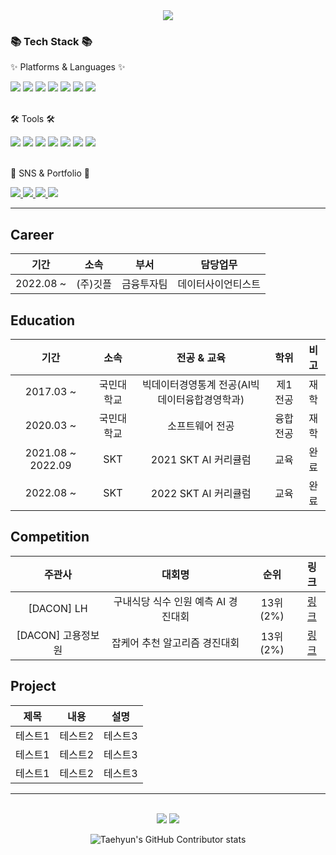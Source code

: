 <!--
**shjang2020/shjang2020** is a ✨ _special_ ✨ repository because its `README.md` (this file) appears on your GitHub profile.

Here are some ideas to get you started:

- 🔭 I’m currently working on ...
- 🌱 I’m currently learning ...
- 👯 I’m looking to collaborate on ...
- 🤔 I’m looking for help with ...
- 💬 Ask me about ...
- 📫 How to reach me: ...
- 😄 Pronouns: ...
- ⚡ Fun fact: ...
-->
<div align=center>
	<img src="https://capsule-render.vercel.app/api?type=waving&color=auto&height=200&section=header&text=SeongHyeon%20Github!&fontSize=90" />	
</div>
<div>
	<h3>📚 Tech Stack 📚</h3>
	<p>✨ Platforms & Languages ✨</p>
</div>
<div>
	<img src="https://img.shields.io/badge/Python-orange?style=flat&logo=Python&logoColor=white" />
	<img src="https://img.shields.io/badge/SQL-1572B6?style=flat&logo=MYSQL&logoColor=white" />
	<img src="https://img.shields.io/badge/Pytorch-F80000?style=flat&logo=Pytorch&logoColor=white" />
	<img src="https://img.shields.io/badge/Tensorflow-0769AD?style=flat&logo=Tensorflow&logoColor=white" />
	<img src="https://img.shields.io/badge/Selenium-4479A1?style=flat&logo=Selenium&logoColor=white" />
	<img src="https://img.shields.io/badge/QGIS-F7DF1E?style=flat&logo=QGIS&logoColor=white" />
	<img src="https://img.shields.io/badge/Excel-43B02A?style=flat&logo=Microsoft%20Excel&logoColor=white" />

</div>
<br>
<div>
	<p>🛠 Tools 🛠</p>
</div>
<div>
	<img src="https://img.shields.io/badge/Jupyter-E34F26?style=flat&logo=Jupyter&logoColor=white" />
	<img src="https://img.shields.io/badge/Conda-E34F26?style=flat&logo=Anaconda&logoColor=white" />
	<img src="https://img.shields.io/badge/Visual%20Studio%20Code-007ACC?style=flat&logo=VisualStudioCode&logoColor=white" />
	<img src="https://img.shields.io/badge/Google colab-6DB33F?style=flat&logo=Google colab&logoColor=white" />
	<img src="https://img.shields.io/badge/PyCharm-003545?style=flat&logo=PyCharm&logoColor=white" />
	<img src="https://img.shields.io/badge/AWS-232F3E?style=flat&logo=AmazonAWS&logoColor=white" />
	<img src="https://img.shields.io/badge/GitHub-181717?style=flat&logo=GitHub&logoColor=white" />
</div>
<br>
<div>
	<p>🎨 SNS & Portfolio 🎨</p>
</div>
<div>
	<a href="https://www.notion.so/SeongHyun-655d731fb5b24495a36b47bd1cab5ee1">
		<img src="https://img.shields.io/badge/Notion-FF9800?style=flat&logo=Notion&logoColor=white" />
	</a>
	<a href="https://github.com/shjang2020">
		<img src="https://img.shields.io/badge/Github-000000?style=flat&logo=Blogger&logoColor=white" />
	</a>
	<a href="mailto:wkdtjdgus2142@gmail.com">
		<img src="https://img.shields.io/badge/Mail-green?style=flat&logo=Gmail&logoColor=white" />
	</a>
	<a href="mailto:jjang2142@naver.com">
		<img src="https://img.shields.io/badge/Mail-43B02A?style=flat&logo=Naver&logoColor=white" />
	</a>
	<br>
</div>

---
## Career
|기간|소속|부서|담당업무|
|:---:|:---:|:---:|:---:|
|2022.08 ~|(주)깃플|금융투자팀|데이터사이언티스트|

## Education
|기간|소속|전공 & 교육|학위|비고|
|:---:|:---:|:---:|:---:|:---:|
|2017.03 ~|국민대학교|빅데이터경영통계 전공(AI빅데이터융합경영학과)|제1전공|재학|
|2020.03 ~|국민대학교|소프트웨어 전공|융합전공|재학|
|2021.08 ~ 2022.09|SKT|2021 SKT AI 커리큘럼|교육|완료|
|2022.08 ~ |SKT|2022 SKT AI 커리큘럼|교육|완료|

## Competition
|주관사|대회명|순위|링크|
|:---:|:---:|:---:|:---:|
|[DACON] LH|구내식당 식수 인원 예측 AI 경진대회|13위(2%)|[링크](https://dacon.io/competitions/official/235743/overview/description)|
|[DACON] 고용정보원|잡케어 추천 알고리즘 경진대회|13위(2%)|[링크](https://dacon.io/competitions/official/235863/overview/description)|

## Project
|제목|내용|설명|
|:---:|:---:|:---:|
|테스트1|테스트2|테스트3|
|테스트1|테스트2|테스트3|
|테스트1|테스트2|테스트3|

---

<div align=center>
	<br>
<img src="https://github-readme-stats.vercel.app/api/top-langs/?username=kycasdzxc&layout=compact">
<img src="https://github-readme-stats.vercel.app/api?username=kycasdzxc&show_icons=true">

![Taehyun's GitHub Contributor stats](https://github-contributor-stats.vercel.app/api?username=kycasdzxc)
</div>
